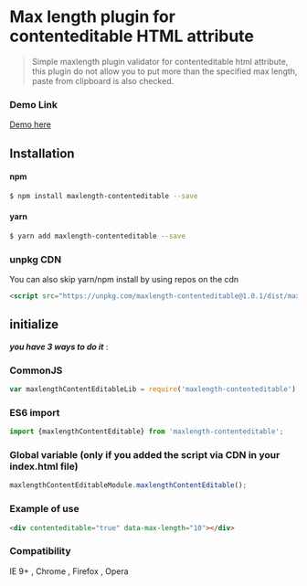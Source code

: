 # Max length plugin for contenteditable HTML attribute

> Simple maxlength plugin validator for contenteditable html attribute, this plugin do not allow you to put more than the specified max length, paste from clipboard is also checked.

### Demo Link

[Demo here](https://stephen31.github.io/maxlength-contenteditable/public/)

## Installation

#### npm

```bash
$ npm install maxlength-contenteditable --save
```
#### yarn
```bash
$ yarn add maxlength-contenteditable --save
```
### unpkg CDN
 You can also skip yarn/npm install by using repos on the cdn 

```html
<script src="https://unpkg.com/maxlength-contenteditable@1.0.1/dist/maxlength-contenteditable.js"></script>
```
## initialize

***you have 3 ways to do it*** :
### CommonJS
```javascript 
var maxlengthContentEditableLib = require('maxlength-contenteditable');
```
### ES6 import
```javascript via 
import {maxlengthContentEditable} from 'maxlength-contenteditable';
```
### Global variable (only if you added the script via CDN in your index.html file)
```javascript
maxlengthContentEditableModule.maxlengthContentEditable();
```

 ### Example of use
```html
<div contenteditable="true" data-max-length="10"></div>
```
### Compatibility

 IE 9+ , Chrome , Firefox , Opera
